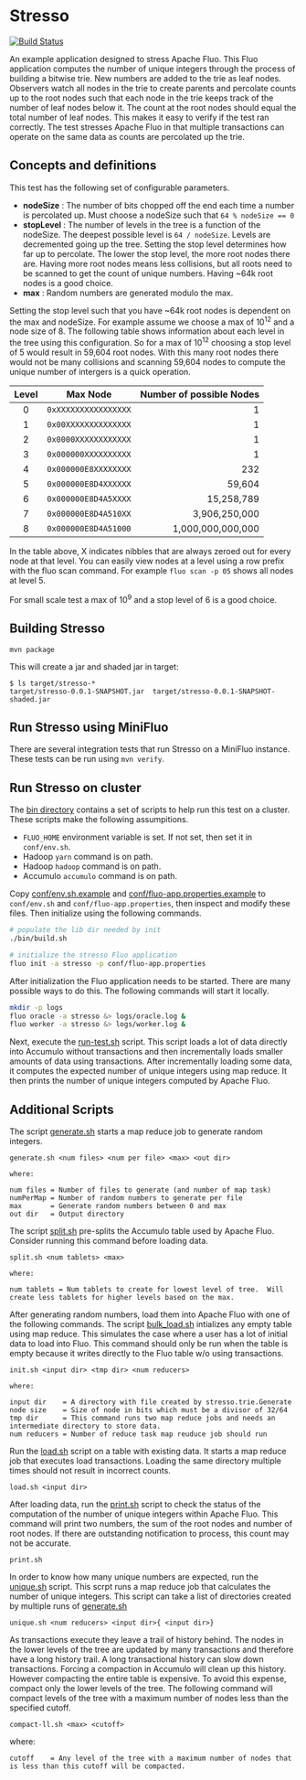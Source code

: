 
# Stresso

[![Build Status](https://travis-ci.org/astralway/stresso.svg?branch=master)](https://travis-ci.org/astralway/stresso)

An example application designed to stress Apache Fluo.  This Fluo application computes the
number of unique integers through the process of building a bitwise trie.  New numbers
are added to the trie as leaf nodes.  Observers watch all nodes in the trie to create
parents and percolate counts up to the root nodes such that each node in the trie keeps
track of the number of leaf nodes below it. The count at the root nodes should equal
the total number of leaf nodes.  This makes it easy to verify if the test ran correctly.
The test stresses Apache Fluo in that multiple transactions can operate on the same data
as counts are percolated up the trie.

## Concepts and definitions

This test has the following set of configurable parameters.

 * **nodeSize** : The number of bits chopped off the end each time a number is
   percolated up.  Must choose a nodeSize such that `64 % nodeSize == 0`
 * **stopLevel** : The number of levels in the tree is a function of the
   nodeSize.  The deepest possible level is `64 / nodeSize`.  Levels are
   decremented going up the tree.  Setting the stop level determines how far up
   to percolate.  The lower the stop level, the more root nodes there are.
   Having more root nodes means less collisions, but all roots need to be
   scanned to get the count of unique numbers.  Having ~64k root nodes is a
   good choice.
 * **max** : Random numbers are generated modulo the max.

Setting the stop level such that you have ~64k root nodes is dependent on the
max and nodeSize.  For example assume we choose a max of 10<sup>12</sup> and a
node size of 8.  The following table shows information about each level in the
tree using this configuration.  So for a max of 10<sup>12</sup> choosing a stop
level of 5 would result in 59,604 root nodes.  With this many root nodes there
would not be many collisions and scanning 59,604 nodes to compute the unique
number of intergers is a quick operation.

|Level|Max Node             |Number of possible Nodes|
|:---:|---------------------|-----------------------:|
|  0  |`0xXXXXXXXXXXXXXXXX` |                 1      |
|  1  |`0x00XXXXXXXXXXXXXX` |                 1      |
|  2  |`0x0000XXXXXXXXXXXX` |                 1      |
|  3  |`0x000000XXXXXXXXXX` |                 1      |
|  4  |`0x000000E8XXXXXXXX` |               232      |
|  5  |`0x000000E8D4XXXXXX` |            59,604      |
|  6  |`0x000000E8D4A5XXXX` |        15,258,789      |
|  7  |`0x000000E8D4A510XX` |     3,906,250,000      |
|  8  |`0x000000E8D4A51000` | 1,000,000,000,000      |

In the table above, X indicates nibbles that are always zeroed out for every
node at that level.  You can easily view nodes at a level using a row prefix
with the fluo scan command.  For example `fluo scan -p 05` shows all nodes at
level 5.

For small scale test a max of 10<sup>9</sup> and a stop level of 6 is a good
choice.

## Building Stresso

```
mvn package
```

This will create a jar and shaded jar in target:

```
$ ls target/stresso-*
target/stresso-0.0.1-SNAPSHOT.jar  target/stresso-0.0.1-SNAPSHOT-shaded.jar
```

## Run Stresso using MiniFluo

There are several integration tests that run Stresso on a MiniFluo instance.
These tests can be run using `mvn verify`.

## Run Stresso on cluster

The [bin directory](/stresso/bin) contains a set of scripts to help run this test on a
cluster.  These scripts make the following assumpitions.

 * `FLUO_HOME` environment variable is set.  If not set, then set it in `conf/env.sh`.
 * Hadoop `yarn` command is on path.
 * Hadoop `hadoop` command is on path.
 * Accumulo `accumulo` command is on path.

Copy [conf/env.sh.example](/stresso/conf/env.sh.example) and
[conf/fluo-app.properties.example](/stresso/conf/fluo-app.properties.example)
to `conf/env.sh` and `conf/fluo-app.properties`, then inspect and modify these
files. Then initialize using the following commands.

```bash
# populate the lib dir needed by init
./bin/build.sh

# initialize the stresso Fluo application
fluo init -a stresso -p conf/fluo-app.properties
```

After initialization the Fluo application needs to be started.  There are many possible ways to
do this.  The following commands will start it locally.

```bash
mkdir -p logs
fluo oracle -a stresso &> logs/oracle.log &
fluo worker -a stresso &> logs/worker.log &
```

Next, execute the [run-test.sh](/stresso/bin/run-test.sh) script.
This script loads a lot of data directly into Accumulo without transactions and then
incrementally loads smaller amounts of data using transactions.  After incrementally
loading some data, it computes the expected number of unique integers using map reduce.
It then prints the number of unique integers computed by Apache Fluo.

## Additional Scripts

The script [generate.sh](/stresso/bin/generate.sh) starts a map reduce job to generate
random integers.

```
generate.sh <num files> <num per file> <max> <out dir>

where:

num files = Number of files to generate (and number of map task)
numPerMap = Number of random numbers to generate per file
max       = Generate random numbers between 0 and max
out dir   = Output directory
```

The script [split.sh](/stresso/bin/split.sh) pre-splits the Accumulo table used by Apache
Fluo.  Consider running this command before loading data.

```
split.sh <num tablets> <max>

where:

num tablets = Num tablets to create for lowest level of tree.  Will create less tablets for higher levels based on the max.
```
After generating random numbers, load them into Apache Fluo with one of the following
commands.  The script [bulk_load.sh](/stresso/bin/bulk_load.sh) intializes any empty table using
map reduce.  This simulates the case where a user has a lot of initial data to
load into Fluo.  This command should only be run when the table is empty
because it writes directly to the Fluo table w/o using transactions.

```
init.sh <input dir> <tmp dir> <num reducers>

where:

input dir    = A directory with file created by stresso.trie.Generate
node size    = Size of node in bits which must be a divisor of 32/64
tmp dir      = This command runs two map reduce jobs and needs an intermediate directory to store data.
num reducers = Number of reduce task map reuduce job should run
```

Run the [load.sh](/stresso/bin/load.sh) script on a table with existing data. It starts
a map reduce job that executes load transactions.  Loading the same directory
multiple times should not result in incorrect counts.

```
load.sh <input dir>
```

After loading data, run the [print.sh](/stresso/bin/print.sh) script to check the
status of the computation of the number of unique integers within Apache Fluo.  This
command will print two numbers, the sum of the root nodes and number of root
nodes.  If there are outstanding notification to process, this count may not be
accurate.

```
print.sh
```

In order to know how many unique numbers are expected, run the [unique.sh](/stresso/bin/unique.sh)
script.  This scrpt runs a map reduce job that calculates the number of
unique integers.  This script can take a list of directories created by
multiple runs of [generate.sh](/stresso/bin/generate.sh)

```
unique.sh <num reducers> <input dir>{ <input dir>}
```

As transactions execute they leave a trail of history behind.  The nodes in the
lower levels of the tree are updated by many transactions and therefore have a
long history trail.  A long transactional history can slow down transactions.
Forcing a compaction in Accumulo will clean up this history.  However
compacting the entire table is expensive.  To avoid this expense, compact only the
lower levels of the tree.  The following command will compact levels of the
tree with a maximum number of nodes less than the specified cutoff.

```
compact-ll.sh <max> <cutoff>
```

where:

```
cutoff    = Any level of the tree with a maximum number of nodes that is less than this cutoff will be compacted.
```
